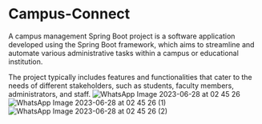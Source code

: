 # Campus-Connect
A campus management Spring Boot project is a software application developed using the Spring Boot framework, which aims to streamline and automate various administrative tasks within a campus or educational institution.

The project typically includes features and functionalities that cater to the needs of different stakeholders, such as students, faculty members, administrators, and staff.
![WhatsApp Image 2023-06-28 at 02 45 26](https://github.com/arjitachourasia/Campus-Connect/assets/80678457/17908d92-c547-47ed-aa59-5d67a131af93)
![WhatsApp Image 2023-06-28 at 02 45 26 (1)](https://github.com/arjitachourasia/Campus-Connect/assets/80678457/f6e09b6e-f9d9-4f81-aa10-384fab633f16)
![WhatsApp Image 2023-06-28 at 02 45 26 (2)](https://github.com/arjitachourasia/Campus-Connect/assets/80678457/2e63583c-7ba2-45f9-b0cc-801ff4fc06d0)
